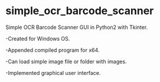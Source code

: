 # simple_ocr_barcode_scanner
 Simple OCR Barcode Scanner GUI in Python2 with Tkinter.

-Created for Windows OS.

-Appended compiled program for x64.

-Can load simple image file or folder with images.

-Implemented graphical user interface.

